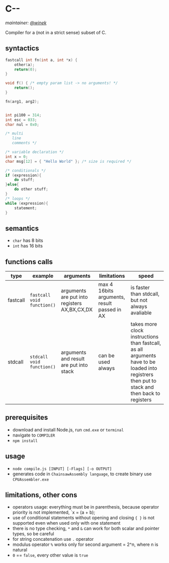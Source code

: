 # C--

*maintainer: [@winek](https://github.com/winek)*

Compiler for a (not in a strict sense) subset of C.

## syntactics

```c
fastcall int fn(int a, int *x) {
    other(a);
    return(0);
}

void f() { /* empty param list -> no arguments! */
    return();
}

fn(arg1, arg2);


int pi100 = 314;
int esc = 033;
char nul = 0x0;

/* multi
   line
   comments */

/* variable declaration */
int x = 0;
char msg[12] = { "Hello World" }; /* size is required */

/* conditionals */
if (expression){
    do stuff;
}else{
    do other stuff;
}
/* loops */
while (expression){
    statement;
}
```

## semantics

- `char` has 8 bits
- `int` has 16 bits

## functions calls

|type|example|arguments|limitations|speed|
|---|---|---|---|---|
|fastcall|```fastcall void function()```|arguments are put into registers AX,BX,CX,DX|max 4 16bits arguments, result passed in AX|is faster than stdcall, but not always avaliable|
|stdcall|```stdcall void function()```|arguments and result are put into stack|can be used always|takes more clock instructions than fastcall, as all arguments have to be loaded into registrers then put to stack and then back to registers|

## prerequisites

- download and install Node.js, run `cmd.exe` or `terminal`
- navigate to `COMPILER`
- `npm install`

## usage

- `node compile.js [INPUT] [-Flags] [-o OUTPUT]`
- generates code in `ChainsawAssembly language`, to create binary use `CPUAssembler.exe`

## limitations, other cons

- operators usage: everything must be in parenthesis, because operator priority is not implemented, `x = (a + b);
- use of conditional statements without opening and closing `{ }` is not supported even when used only with one statement
- there is no type checking, `*` and `&` can work for both scalar and pointer types, so be careful
- for string concatenation use `.` operator
- modulus operator `%` works only for second argument = 2^n, where n is natural
- `0` == `false`, every other value is `true`
